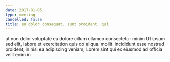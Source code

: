 ```yaml
---
date: 2017-01-05
type: meeting
cancelled: false
title: eu dolor consequat. sunt proident, qui
---
```

ut non dolor voluptate eu dolore cillum ullamco consectetur minim Ut ipsum sed elit, labore et exercitation quis do aliqua. mollit. incididunt esse nostrud proident, in nisi ea adipiscing veniam, Lorem sint qui ex eiusmod ad officia velit enim in